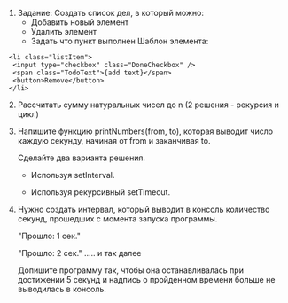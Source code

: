 1. 
   Задание:
   Создать список дел, в который можно:
   - Добавить новый элемент
   - Удалить элемент
   - Задать что пункт выполнен
Шаблон элемента:
```
 <li class="listItem">
  <input type="checkbox" class="DoneCheckbox" />
  <span class="TodoText">{add text}</span>
  <button>Remove</button>
 </li>
```
2. Рассчитать сумму натуральных чисел до n (2 решения - рекурсия и цикл)

3. Напишите функцию printNumbers(from, to), которая выводит число каждую секунду, начиная от from и заканчивая to.

   Сделайте два варианта решения.

   - Используя setInterval.

   - Используя рекурсивный setTimeout.

4. Нужно создать интервал, который выводит в консоль количество секунд, прошедших с момента запуска программы.
   
   "Прошло: 1 сек."
   
   "Прошло: 2 сек." ..... и так далее
   
   Допишите программу так, чтобы она останавливалась при достижении 5 секунд и надпись о пройденном времени больше не выводилась в консоль.